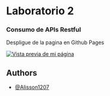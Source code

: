 
# Laboratorio 2
### Consumo de APIs Restful

Despligue de la pagina en Github Pages

[![Vista previa de mi página](https://github.com/user-attachments/assets/945804cb-bb0f-4306-90d2-df907ab64b4b)](https://alisson1207.github.io/)


## Authors

- [@Alisson1207](https://github.com/Alisson1207)


